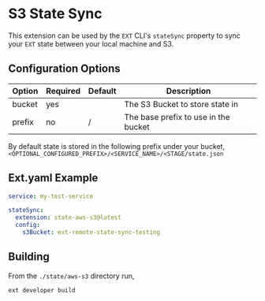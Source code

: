 # S3 State Sync

This extension can be used by the `EXT` CLI's `stateSync` property to sync your `EXT` state between your local machine and S3.

## Configuration Options

| Option | Required | Default | Description |
| ------ | -------- | ------- | ----------- |
| bucket | yes | | The S3 Bucket to store state in |
| prefix | no | / | The base prefix to use in the bucket |

By default state is stored in the following prefix under your bucket, `<OPTIONAL_CONFIGURED_PREFIX>/<SERVICE_NAME>/<STAGE/state.json`

## Ext.yaml Example

```yaml
service: my-test-service

stateSync:
  extension: state-aws-s3@latest
  config:
    s3Bucket: ext-remote-state-sync-testing
```

## Building

From the `./state/aws-s3` directory run,

```
ext developer build
```
